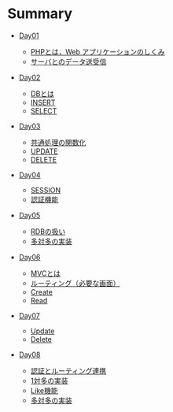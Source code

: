 # Summary

- [Day01](./day01/readme.md)
  - [PHPとは，Web アプリケーションのしくみ]()
  - [サーバとのデータ送受信]()

- [Day02](./day02/readme.md)
  - [DBとは]()
  - [INSERT]()
  - [SELECT]()

- [Day03](./day03/readme.md)
  - [共通処理の関数化]()
  - [UPDATE]()
  - [DELETE]()

- [Day04](./day04/readme.md)
  - [SESSION]()
  - [認証機能]()

- [Day05](./day05/readme.md)
  - [RDBの扱い]()
  - [多対多の実装]()

- [Day06](./day06/readme.md)
  - [MVCとは]()
  - [ルーティング（必要な画面）]()
  - [Create]()
  - [Read]()

- [Day07](./day07/readme.md)
  - [Update]()
  - [Delete]()

- [Day08](./day08/readme.md)
  - [認証とルーティング連携]()
  - [1対多の実装]()
  - [Like機能]()
  - [多対多の実装]()



